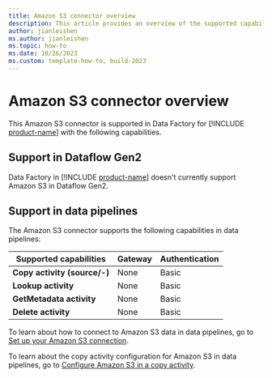 ```yaml
---
title: Amazon S3 connector overview
description: This article provides an overview of the supported capabilities of the Amazon S3 connector.
author: jianleishen
ms.author: jianleishen
ms.topic: how-to
ms.date: 10/26/2023
ms.custom: template-how-to, build-2023
---
```


# Amazon S3 connector overview

This Amazon S3 connector is supported in Data Factory for [!INCLUDE [product-name](../includes/product-name.md)] with the following capabilities.

## Support in Dataflow Gen2

Data Factory in [!INCLUDE [product-name](../includes/product-name.md)] doesn't currently support Amazon S3 in Dataflow Gen2.

## Support in data pipelines

The Amazon S3 connector supports the following capabilities in data pipelines:

| Supported capabilities | Gateway | Authentication |
| --- | --- | ---|
| **Copy activity (source/-)** | None | Basic |
| **Lookup activity** | None | Basic |
| **GetMetadata activity** | None | Basic |
| **Delete activity** | None | Basic |

To learn about how to connect to Amazon S3 data in data pipelines, go to [Set up your Amazon S3 connection](connector-amazon-s3.md#set-up-your-connection-in-a-data-pipeline).

To learn about the copy activity configuration for Amazon S3 in data pipelines, go to [Configure Amazon S3 in a copy activity](connector-amazon-s3-copy-activity.md).
